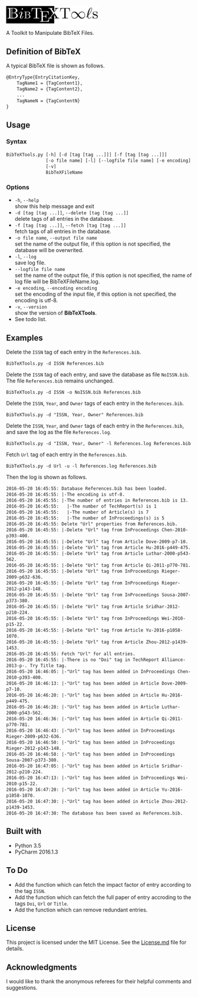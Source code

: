 <img src = "./Logo/Logo.png" width = 250pt />

A Toolkit to Manipulate BibTeX Files.

## Definition of BibTeX
A typical BibTeX file is shown as follows.

    @EntryType{EntryCitationKey,
        TagName1 = {TagContent1},
        TagName2 = {TagContent2},
        ...
        TagNameN = {TagContentN}
    }

## Usage
### Syntax
    BibTeXTools.py [-h] [-d [tag [tag ...]]] [-f [tag [tag ...]]]
                   [-o file name] [-l] [--logfile file name] [-e encoding]
                   [-v]
                   BibTeXFileName

### Options
* `-h`, `--help`<br> show this help message and exit
* `-d [tag [tag ...]]`, `--delete [tag [tag ...]]`<br> delete tags of all entries in the database.
* `-f [tag [tag ...]]`, `--fetch [tag [tag ...]]`<br> fetch tags of all entries in the database.
* `-o file name`, `--output file name`<br> set the name of the output file, if this option is not specified, the database will be overwrited.
* `-l`, `--log`<br> save log file.
* `--logfile file name`<br> set the name of the output file, if this option is not specified, the name of log file will be BibTeXFileName.log.
* `-e encoding`, `--encoding encoding`<br> set the encoding of the input file, if this option is not specified, the encoding is utf-8.
* `-v`, `--version`<br> show the version of **BibTeXTools**.
* See todo list.

## Examples
Delete the `ISSN` tag of each entry in the `References.bib`.

    BibTeXTools.py -d ISSN References.bib

Delete the `ISSN` tag of each entry, and save the database as file `NoISSN.bib`. The file `References.bib` remains unchanged.

    BibTeXTools.py -d ISSN -o NoISSN.bib References.bib

Delete the `ISSN`, `Year`, and `Owner` tags of each entry in the `References.bib`.

    BibTeXTools.py -d "ISSN, Year, Owner" References.bib

Delete the `ISSN`, `Year`, and `Owner` tags of each entry in the `References.bib`, and save the log as the file `References.log`.

    BibTeXTools.py -d "ISSN, Year, Owner" -l References.log References.bib

Fetch `Url` tag of each entry in the `References.bib`.

    BibTeXTools.py -d Url -u -l References.log References.bib

Then the log is shown as follows.

    2016-05-20 16:45:55: Database References.bib has been loaded.
    2016-05-20 16:45:55: |-The encoding is utf-8.
    2016-05-20 16:45:55: |-The number of entries in References.bib is 13.
    2016-05-20 16:45:55:   |-The number of TechReport(s) is 1
    2016-05-20 16:45:55:   |-The number of Article(s) is 7
    2016-05-20 16:45:55:   |-The number of InProceedings(s) is 5
    2016-05-20 16:45:55: Delete "Url" properties from References.bib.
    2016-05-20 16:45:55: |-Delete "Url" tag from InProceedings Chen-2010-p393-400.
    2016-05-20 16:45:55: |-Delete "Url" tag from Article Dove-2009-p7-10.
    2016-05-20 16:45:55: |-Delete "Url" tag from Article Hu-2016-p449-475.
    2016-05-20 16:45:55: |-Delete "Url" tag from Article Luthar-2000-p543-562.
    2016-05-20 16:45:55: |-Delete "Url" tag from Article Qi-2011-p770-781.
    2016-05-20 16:45:55: |-Delete "Url" tag from InProceedings Rieger-2009-p632-636.
    2016-05-20 16:45:55: |-Delete "Url" tag from InProceedings Rieger-2012-p143-148.
    2016-05-20 16:45:55: |-Delete "Url" tag from InProceedings Sousa-2007-p373-380.
    2016-05-20 16:45:55: |-Delete "Url" tag from Article Sridhar-2012-p210-224.
    2016-05-20 16:45:55: |-Delete "Url" tag from InProceedings Wei-2010-p15-22.
    2016-05-20 16:45:55: |-Delete "Url" tag from Article Yu-2016-p1058-1070.
    2016-05-20 16:45:55: |-Delete "Url" tag from Article Zhou-2012-p1439-1453.
    2016-05-20 16:45:55: Fetch "Url" for all entries.
    2016-05-20 16:45:55: |-There is no "Doi" tag in TechReport Alliance-2013-p-. Try Title tag.
    2016-05-20 16:46:05: |-"Url" tag has been added in InProceedings Chen-2010-p393-400.
    2016-05-20 16:46:13: |-"Url" tag has been added in Article Dove-2009-p7-10.
    2016-05-20 16:46:20: |-"Url" tag has been added in Article Hu-2016-p449-475.
    2016-05-20 16:46:28: |-"Url" tag has been added in Article Luthar-2000-p543-562.
    2016-05-20 16:46:36: |-"Url" tag has been added in Article Qi-2011-p770-781.
    2016-05-20 16:46:43: |-"Url" tag has been added in InProceedings Rieger-2009-p632-636.
    2016-05-20 16:46:50: |-"Url" tag has been added in InProceedings Rieger-2012-p143-148.
    2016-05-20 16:46:58: |-"Url" tag has been added in InProceedings Sousa-2007-p373-380.
    2016-05-20 16:47:05: |-"Url" tag has been added in Article Sridhar-2012-p210-224.
    2016-05-20 16:47:13: |-"Url" tag has been added in InProceedings Wei-2010-p15-22.
    2016-05-20 16:47:20: |-"Url" tag has been added in Article Yu-2016-p1058-1070.
    2016-05-20 16:47:30: |-"Url" tag has been added in Article Zhou-2012-p1439-1453.
    2016-05-20 16:47:30: The database has been saved as References.bib.

## Built with
* Python 3.5
* PyCharm 2016.1.3

## To Do
* Add the function which can fetch the impact factor of entry according to the tag `ISSN`.
* Add the function which can fetch the full paper of entry accroding to the tags `Doi`, `Url` or `Title`.
* Add the function which can remove redundant entries.

## License
This project is licensed under the MIT License. See the [License.md](License.md) file for details.

## Acknowledgments
I would like to thank the anonymous referees for their helpful comments and suggestions.